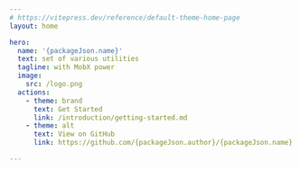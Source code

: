 ```yaml
---
# https://vitepress.dev/reference/default-theme-home-page
layout: home

hero:
  name: '{packageJson.name}'
  text: set of various utilities
  tagline: with MobX power
  image:
    src: /logo.png
  actions:
    - theme: brand
      text: Get Started
      link: /introduction/getting-started.md
    - theme: alt
      text: View on GitHub
      link: https://github.com/{packageJson.author}/{packageJson.name}

---
```

